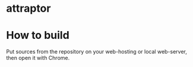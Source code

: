 attraptor
=========

How to build
============
Put sources from the repository on your web-hosting or local web-server, then open it with Chrome.
